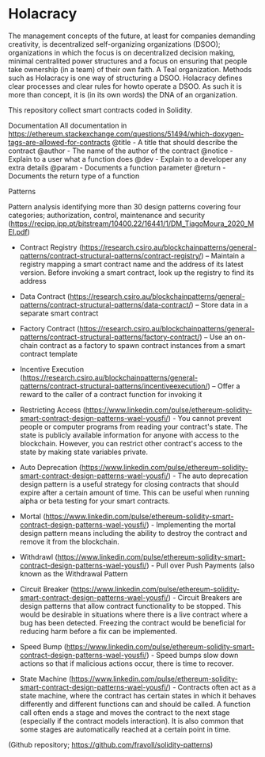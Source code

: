 # Holacracy

The management concepts of the future, at least for companies demanding creativity, is decentralized self-organizing organizations (DSOO); organizations in which the focus is on decentralized decision making, minimal centralited power structures and a focus on ensuring that people take ownership (in a team) of their own faith. A Teal organization.
Methods such as Holacracy is one way of structuring a DSOO. Holacracy defines clear processes and clear rules for howto operate a DSOO. As such it is more than concept, it is (in its own words) the DNA of an organization. 

This repository collect smart contracts coded in Solidity.

Documentation
All documentation in https://ethereum.stackexchange.com/questions/51494/which-doxygen-tags-are-allowed-for-contracts
@title - A title that should describe the contract
@author - The name of the author of the contract
@notice - Explain to a user what a function does
@dev - Explain to a developer any extra details
@param - Documents a function parameter
@return - Documents the return type of a function

Patterns

Pattern analysis identifying more than 30 design patterns covering four categories; authorization, control, maintenance and security (https://recipp.ipp.pt/bitstream/10400.22/16441/1/DM_TiagoMoura_2020_MEI.pdf)

* Contract Registry (https://research.csiro.au/blockchainpatterns/general-patterns/contract-structural-patterns/contract-registry/) – Maintain a registry mapping a smart contract name and the address of its latest version. Before invoking a smart contract, look up the registry to find its address

* Data Contract (https://research.csiro.au/blockchainpatterns/general-patterns/contract-structural-patterns/data-contract/) – Store data in a separate smart contract

* Factory Contract (https://research.csiro.au/blockchainpatterns/general-patterns/contract-structural-patterns/factory-contract/) – Use an on-chain contract as a factory to spawn contract instances from a smart contract template

* Incentive Execution (https://research.csiro.au/blockchainpatterns/general-patterns/contract-structural-patterns/incentiveexecution/) – Offer a reward to the caller of a contract function for invoking it

* Restricting Access (https://www.linkedin.com/pulse/ethereum-solidity-smart-contract-design-patterns-wael-yousfi/) - You cannot prevent people or computer programs from reading your contract's state. The state is publicly available information for anyone with access to the blockchain. However, you can restrict other contract's access to the state by making state variables private.

* Auto Deprecation (https://www.linkedin.com/pulse/ethereum-solidity-smart-contract-design-patterns-wael-yousfi/) - The auto deprecation design pattern is a useful strategy for closing contracts that should expire after a certain amount of time. This can be useful when running alpha or beta testing for your smart contracts.

* Mortal (https://www.linkedin.com/pulse/ethereum-solidity-smart-contract-design-patterns-wael-yousfi/) - Implementing the mortal design pattern means including the ability to destroy the contract and remove it from the blockchain.

* Withdrawl (https://www.linkedin.com/pulse/ethereum-solidity-smart-contract-design-patterns-wael-yousfi/) - Pull over Push Payments (also known as the Withdrawal Pattern

* Circuit Breaker (https://www.linkedin.com/pulse/ethereum-solidity-smart-contract-design-patterns-wael-yousfi/) - Circuit Breakers are design patterns that allow contract functionality to be stopped. This would be desirable in situations where there is a live contract where a bug has been detected. Freezing the contract would be beneficial for reducing harm before a fix can be implemented.

* Speed Bump (https://www.linkedin.com/pulse/ethereum-solidity-smart-contract-design-patterns-wael-yousfi/) - Speed bumps slow down actions so that if malicious actions occur, there is time to recover.

* State Machine (https://www.linkedin.com/pulse/ethereum-solidity-smart-contract-design-patterns-wael-yousfi/) - Contracts often act as a state machine, where the contract has certain states in which it behaves differently and different functions can and should be called. A function call often ends a stage and moves the contract to the next stage (especially if the contract models interaction). It is also common that some stages are automatically reached at a certain point in time.

(Github repository; https://github.com/fravoll/solidity-patterns)
